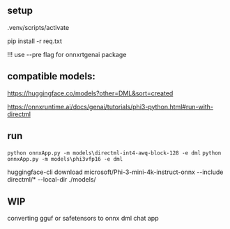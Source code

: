
## setup
.venv/scripts/activate

pip install -r req.txt

!!! use --pre flag for onnxrtgenai package

## compatible models:

https://huggingface.co/models?other=DML&sort=created

https://onnxruntime.ai/docs/genai/tutorials/phi3-python.html#run-with-directml

## run
`python onnxApp.py -m models\directml-int4-awq-block-128 -e dml`
`python onnxApp.py -m models\phi3vfp16 -e dml`


huggingface-cli download microsoft/Phi-3-mini-4k-instruct-onnx --include directml/* --local-dir ./models/

## WIP
converting gguf or safetensors to onnx dml
chat app
